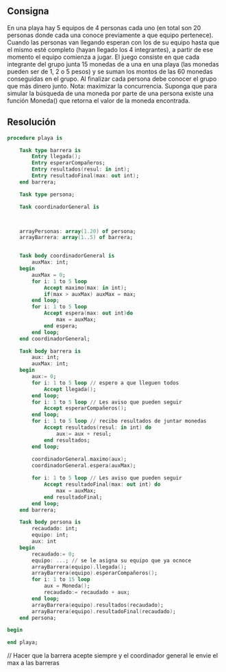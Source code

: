 ## Consigna

En una playa hay 5 equipos de 4 personas cada uno (en total son 20 personas donde cada
una conoce previamente a que equipo pertenece). Cuando las personas van llegando
esperan con los de su equipo hasta que el mismo esté completo (hayan llegado los 4
integrantes), a partir de ese momento el equipo comienza a jugar. El juego consiste en que
cada integrante del grupo junta 15 monedas de a una en una playa (las monedas pueden ser
de 1, 2 o 5 pesos) y se suman los montos de las 60 monedas conseguidas en el grupo. Al
finalizar cada persona debe conocer el grupo que más dinero junto. Nota: maximizar la
concurrencia. Suponga que para simular la búsqueda de una moneda por parte de una
persona existe una función Moneda() que retorna el valor de la moneda encontrada.

## Resolución

```ada
procedure playa is

    Task type barrera is 
        Entry llegada();
        Entry esperarCompañeros;
        Entry resultados(resul: in int);
        Entry resultadoFinal(max: out int);
    end barrera;

    Task type persona;

    Task coordinadorGeneral is 



    arrayPersonas: array(1.20) of persona;
    arrayBarrera: array(1..5) of barrera;


    Task body coordinadorGeneral is
        auxMax: int;
    begin
        auxMax = 0;
        for i: 1 to 5 loop
            Accept maximo(max: in int);
            if(max > auxMax) auxMax = max;
        end loop;
        for i: 1 to 5 loop
            Accept espera(max: out int)do
                max = auxMax;
            end espera;
        end loop;
    end coordinadorGeneral;

    Task body barrera is
        aux: int;
        auxMax: int;
    begin
        aux:= 0;
        for i: 1 to 5 loop // espero a que lleguen todos
            Accept llegada();
        end loop;
        for i: 1 to 5 loop // Les aviso que pueden seguir
            Accept esperarCompañeros();
        end loop;
        for i: 1 to 5 loop // recibo resultados de juntar monedas
            Accept resultados(resul: in int) do
                aux:= aux + resul;
            end resultados;
        end loop;
        
        coordinadorGeneral.maximo(aux);
        coordinadorGeneral.espera(auxMax);

        for i: 1 to 5 loop // Les aviso que pueden seguir
            Accept resultadoFinal(max: out int) do
                max = auxMax;
            end resultadoFinal;
        end loop;
    end barrera;

    Task body persona is
        recaudado: int;
        equipo: int;
        aux: int
    begin
        recaudado:= 0;
        equipo: ...; // se le asigna su equipo que ya ocnoce
        arrayBarrera(equipo).llegada();
        arrayBarrera(equipo).esperarCompañeros();
        for i: 1 to 15 loop
            aux = Moneda();
            recaudado:= recaudado + aux;
        end loop;
        arrayBarrera(equipo).resultados(recaudado);
        arrayBarrera(equipo).resultadoFinal(recaudado);
    end persona;

begin 

end playa;
```
// Hacer que la barrera acepte siempre y el coordinador general le envie el max a las barreras